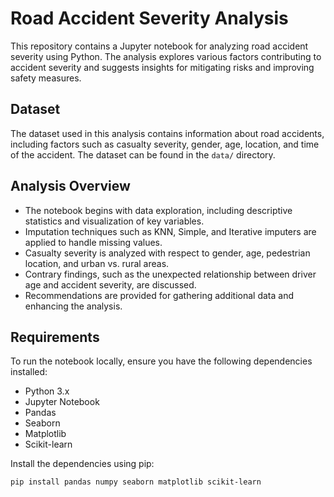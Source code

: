 # Road Accident Severity Analysis

This repository contains a Jupyter notebook for analyzing road accident severity using Python. The analysis explores various factors contributing to accident severity and suggests insights for mitigating risks and improving safety measures.

## Dataset

The dataset used in this analysis contains information about road accidents, including factors such as casualty severity, gender, age, location, and time of the accident. The dataset can be found in the `data/` directory.

## Analysis Overview

- The notebook begins with data exploration, including descriptive statistics and visualization of key variables.
- Imputation techniques such as KNN, Simple, and Iterative imputers are applied to handle missing values.
- Casualty severity is analyzed with respect to gender, age, pedestrian location, and urban vs. rural areas.
- Contrary findings, such as the unexpected relationship between driver age and accident severity, are discussed.
- Recommendations are provided for gathering additional data and enhancing the analysis.

## Requirements

To run the notebook locally, ensure you have the following dependencies installed:

- Python 3.x
- Jupyter Notebook
- Pandas
- Seaborn
- Matplotlib
- Scikit-learn

Install the dependencies using pip:

```bash
pip install pandas numpy seaborn matplotlib scikit-learn
